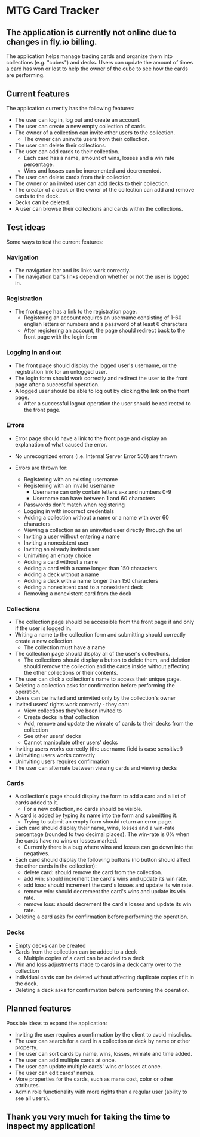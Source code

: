 # MTG Card Tracker

<h2>The application is currently not online due to changes in fly.io billing.</h2>

The application helps manage trading cards and organize them into collections (e.g. "cubes") and decks. Users can update the amount of times a card has won or lost to help the owner of the cube to see how the cards are performing.

<h2>Current features</h2>
The application currently has the following features:

  * The user can log in, log out and create an account.
  * The user can create a new empty collection of cards.
  * The owner of a collection can invite other users to the collection.
    * The owner can uninvite users from their collection.
  * The user can delete their collections.
  * The user can add cards to their collection.
    * Each card has a name, amount of wins, losses and a win rate percentage.
    * Wins and losses can be incremented and decremented.
  * The user can delete cards from their collection.
  * The owner or an invited user can add decks to their collection.
  * The creator of a deck or the owner of the collection can add and remove cards to the deck.
  * Decks can be deleted.
  * A user can browse their collections and cards within the collections.

<h2>Test ideas</h2>
Some ways to test the current features:

<h3>Navigation</h3>

  * The navigation bar and its links work correctly.
  * The navigation bar's links depend on whether or not the user is logged in.

<h3>Registration</h3>

  * The front page has a link to the registration page.
    * Registering an account requires an username consisting of 1-60 english letters or numbers and a password of at least 6 characters
    * After registering an account, the page should redirect back to the front page with the login form

<h3>Logging in and out</h3>

  * The front page should display the logged user's username, or the registration link for an unlogged user.
  * The login form should work correctly and redirect the user to the front page after a successful operation.
  * A logged user should be able to log out by clicking the link on the front page.
    * After a successful logout operation the user should be redirected to the front page.

<h3>Errors</h3>

  * Error page should have a link to the front page and display an explanation of what caused the error.

  * No unrecognized errors (i.e. Internal Server Error 500) are thrown
  * Errors are thrown for:
    * Registering with an existing username
    * Registering with an invalid username
      * Username can only contain letters a-z and numbers 0-9
      * Username can have between 1 and 60 characters
    * Passwords don't match when registering
    * Logging in with incorrect credentials
    * Adding a collection without a name or a name with over 60 characters
    * Viewing a collection as an uninvited user directly through the url
    * Inviting a user without entering a name
    * Inviting a nonexistent user
    * Inviting an already invited user
    * Uninviting an empty choice
    * Adding a card without a name
    * Adding a card with a name longer than 150 characters
    * Adding a deck without a name
    * Adding a deck with a name longer than 150 characters
    * Adding a nonexistent card to a nonexistent deck
    * Removing a nonexistent card from the deck

<h3>Collections</h3>

  * The collection page should be accessible from the front page if and only if the user is logged in.
  * Writing a name to the collection form and submitting should correctly create a new collection.
    * The collection must have a name
  * The collection page should display all of the user's collections.
    * The collections should display a button to delete them, and deletion should remove the collection and the cards inside without affecting the other collections or their contents.
  * The user can click a collection's name to access their unique page.
  * Deleting a collection asks for confirmation before performing the operation.
  * Users can be invited and uninvited only by the collection's owner
  * Invited users' rights work correctly - they can:
    * View collections they've been invited to
    * Create decks in that collection
    * Add, remove and update the winrate of cards to their decks from the collection
    * See other users' decks
    * Cannot manipulate other users' decks
  * Inviting users works correctly (the username field is case sensitive!)
  * Uninviting users works correctly
  * Uninviting users requires confirmation
  * The user can alternate between viewing cards and viewing decks

<h3>Cards</h3>

  * A collection's page should display the form to add a card and a list of cards added to it.
    * For a new collection, no cards should be visible.
  * A card is added by typing its name into the form and submitting it.
    * Trying to submit an empty form should return an error page.
  * Each card should display their name, wins, losses and a win-rate percentage (rounded to two decimal places). The win-rate is 0% when the cards have no wins or losses marked.
    * Currently there is a bug where wins and losses can go down into the negatives.
  * Each card should display the following buttons (no button should affect the other cards in the collection):
    * delete card: should remove the card from the collection.
    * add win: should increment the card's wins and update its win rate.
    * add loss: should increment the card's losses and update its win rate.
    * remove win: should decrement the card's wins and update its win rate.
    * remove loss: should decrement the card's losses and update its win rate.
  * Deleting a card asks for confirmation before performing the operation.

<h3>Decks</h3>

  * Empty decks can be created
  * Cards from the collection can be added to a deck
    * Multiple copies of a card can be added to a deck
  * Win and loss adjustments made to cards in a deck carry over to the collection
  * Individual cards can be deleted without affecting duplicate copies of it in the deck.
  * Deleting a deck asks for confirmation before performing the operation.


<h2>Planned features</h2>
Possible ideas to expand the application:

  * Inviting the user requires a confirmation by the client to avoid misclicks.
  * The user can search for a card in a collection or deck by name or other property.
  * The user can sort cards by name, wins, losses, winrate and time added.
  * The user can add multiple cards at once.
  * The user can update multiple cards' wins or losses at once.
  * The user can edit cards' names.
  * More properties for the cards, such as mana cost, color or other attributes.
  * Admin role functionality with more rights than a regular user (ability to see all users).

<h2>Thank you very much for taking the time to inspect my application!</h2>
